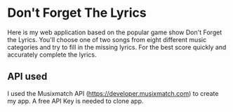 # Don't Forget The Lyrics

Here is my web application based on the popular game show Don't Forget the Lyrics. You'll choose one of two songs from eight different music categories and try to fill in the missing lyrics. For the best score quickly and accurately complete the lyrics.

## API used

I used the Musixmatch API (https://developer.musixmatch.com) to create my app. A free API Key is needed to clone app.